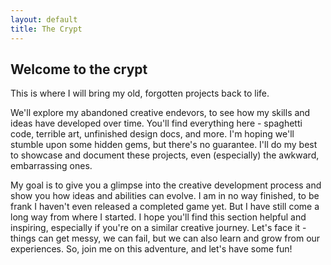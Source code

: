 ```yaml
---
layout: default
title: The Crypt
---
```


## Welcome to the crypt

This is where I will bring my old, forgotten projects back to life. 

We'll explore my abandoned creative endevors, to see how my skills and ideas have developed over time. You'll find everything here - spaghetti code, terrible art, unfinished design docs, and more. I'm hoping we'll stumble upon some hidden gems, but there's no guarantee. I'll do my best to showcase and document these projects, even (especially) the awkward, embarrassing ones.

My goal is to give you a glimpse into the creative development process and show you how ideas and abilities can evolve. I am in no way finished, to be frank I haven't even released a completed game yet. But I have still come a long way from where I started. I hope you'll find this section helpful and inspiring, especially if you're on a similar creative journey. Let's face it - things can get messy, we can fail, but we can also learn and grow from our experiences. So, join me on this adventure, and let's have some fun!